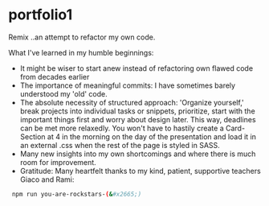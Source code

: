 # portfolio1

Remix
..an attempt to refactor my own code.

What I've learned in my humble beginnings:

- It might be wiser to start anew instead of refactoring own flawed code from decades earlier
- The importance of meaningful commits: I have sometimes barely understood my 'old' code.
- The absolute necessity of structured approach: 'Organize yourself,' break projects into individual tasks or snippets, prioritize, start with the important things first and worry about design later. This way, deadlines can be met more relaxedly. You won't have to hastily create a Card-Section at 4 in the morning on the day of the presentation and load it in an external .css when the rest of the page is styled in SASS.
- Many new insights into my own shortcomings and where there is much room for improvement.
- Gratitude: Many heartfelt thanks to my kind, patient, supportive teachers Giaco and Rami:

```bash
 npm run you-are-rockstars-(&#x2665;)
```
